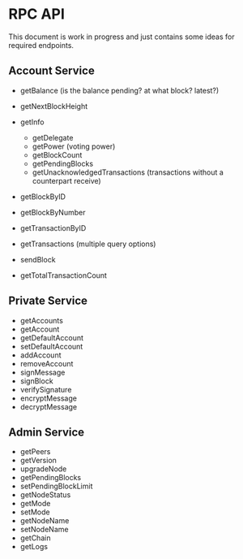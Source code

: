 # RPC API

This document is work in progress and just contains some ideas for required endpoints.

## Account Service

- getBalance (is the balance pending? at what block? latest?)
- getNextBlockHeight
- getInfo

  - getDelegate
  - getPower (voting power)
  - getBlockCount
  - getPendingBlocks
  - getUnacknowledgedTransactions (transactions without a counterpart receive)

- getBlockByID
- getBlockByNumber
- getTransactionByID
- getTransactions (multiple query options)
- sendBlock
- getTotalTransactionCount

## Private Service

- getAccounts
- getAccount
- getDefaultAccount
- setDefaultAccount
- addAccount
- removeAccount
- signMessage
- signBlock
- verifySignature
- encryptMessage
- decryptMessage

## Admin Service

- getPeers
- getVersion
- upgradeNode
- getPendingBlocks
- setPendingBlockLimit
- getNodeStatus
- getMode
- setMode
- getNodeName
- setNodeName
- getChain
- getLogs
